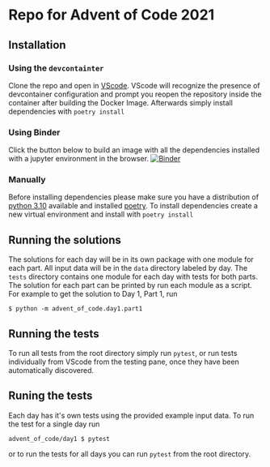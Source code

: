 # Repo for Advent of Code 2021

## Installation

### Using the `devcontainter`
Clone the repo and open in [VScode](https://code.visualstudio.com/).  VScode will recognize the presence of devcontainer configuration and prompt you reopen the repository inside the container after building the Docker Image.   Afterwards simply install dependencies with `poetry install`

### Using Binder
Click the button below to build an image with all the dependencies installed with a jupyter environment in the browser.
[![Binder](https://mybinder.org/badge_logo.svg)](https://mybinder.org/v2/gh/sullivancolin/advent_of_code.git/HEAD)

### Manually
Before installing dependencies please make sure you have a distribution of
[python 3.10](https://www.python.org/downloads/release/python-3100/) available and installed [poetry](https://python-poetry.org/).  To install dependencies create a new virtual environment and install with `poetry install`

## Running the solutions
The solutions for each day will be in its own package with one module for each part.  All input data will be in the `data` directory labeled by day. The `tests` directory contains one module for each day with tests for both parts.  The solution for each part can be printed by run each module as a script. For example to get the solution to Day 1, Part 1, run
```shell
$ python -m advent_of_code.day1.part1
```

## Running the tests
To run all tests from the root directory simply run `pytest`, or run tests individually from VScode from the testing pane, once they have been automatically discovered.

## Runing the tests
Each day has it's own tests using the provided example input data.  To run the test for a single day run
```shell
advent_of_code/day1 $ pytest
```
or to run the tests for all days you can run `pytest` from the root directory.
